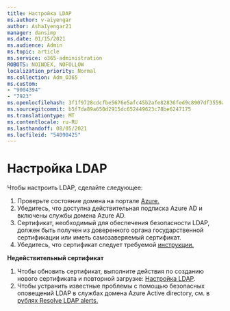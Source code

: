 ```yaml
---
title: Настройка LDAP
ms.author: v-aiyengar
author: AshaIyengar21
manager: dansimp
ms.date: 01/15/2021
ms.audience: Admin
ms.topic: article
ms.service: o365-administration
ROBOTS: NOINDEX, NOFOLLOW
localization_priority: Normal
ms.collection: Adm_O365
ms.custom:
- "9004394"
- "7923"
ms.openlocfilehash: 3f1f9728cdcfbe5676e5afc45b2afe82836fed9c8907df3559ac7daec21194ed
ms.sourcegitcommit: b5f7da89a650d2915dc652449623c78be6247175
ms.translationtype: MT
ms.contentlocale: ru-RU
ms.lasthandoff: 08/05/2021
ms.locfileid: "54090425"
---
```

# <a name="configure-ldap"></a>Настройка LDAP

Чтобы настроить LDAP, сделайте следующее:

1. Проверьте состояние домена на портале [Azure.](https://aka.ms/aadds-health)
1. Убедитесь, что доступна действительная подписка Azure AD и включены службы домена Azure AD.
1. Сертификат, необходимый для обеспечения безопасности LDAP, должен быть получен из доверенного органа государственной сертификации или иметь самозаверяемый сертификат.
1. Убедитесь, что сертификат следует требуемой [инструкции.](https://docs.microsoft.com/azure/active-directory-domain-services/active-directory-ds-admin-guide-configure-secure-ldap#requirements-for-the-secure-ldap-certificate)

**Недействительный сертификат**
1. Чтобы обновить сертификат, выполните действия по созданию нового сертификата и повторной загрузке: [Настройка LDAP](https://docs.microsoft.com/azure/active-directory-domain-services/tutorial-configure-ldaps?WT.mc_id=Portal-Microsoft_Azure_Support).
1. Чтобы устранить известные проблемы с помощью безопасных оповещений LDAP в службах домена Azure Active directory, см. в [рублях Resolve LDAP alerts.](https://docs.microsoft.com/azure/active-directory-domain-services/alert-ldaps?WT.mc_id=Portal-Microsoft_Azure_Support)
